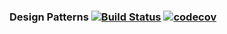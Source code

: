 ### Design Patterns [![Build Status](https://travis-ci.com/WeRockStar/design-patterns.svg?branch=master)](https://travis-ci.com/WeRockStar/design-patterns) [![codecov](https://codecov.io/gh/WeRockStar/design-patterns/branch/master/graph/badge.svg)](https://codecov.io/gh/WeRockStar/design-patterns)

